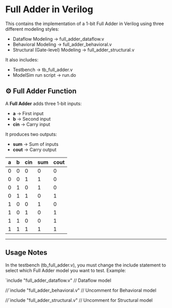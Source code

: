 # Full Adder in Verilog

This contains the implementation of a 1-bit Full Adder in Verilog using three different modeling styles:

- Dataflow Modeling → full_adder_dataflow.v  
- Behavioral Modeling → full_adder_behavioral.v  
- Structural (Gate-level) Modeling → full_adder_structural.v  

It also includes:  
- Testbench → tb_full_adder.v  
- ModelSim run script → run.do

## ⚙️ Full Adder Function

A **Full Adder** adds three 1-bit inputs:  
- **a** → First input  
- **b** → Second input  
- **cin** → Carry input  

It produces two outputs:  
- **sum** → Sum of inputs  
- **cout** → Carry output  

| a | b | cin | sum | cout |
|---|---|-----|-----|------|
| 0 | 0 |  0  |  0  |  0   |
| 0 | 0 |  1  |  1  |  0   |
| 0 | 1 |  0  |  1  |  0   |
| 0 | 1 |  1  |  0  |  1   |
| 1 | 0 |  0  |  1  |  0   |
| 1 | 0 |  1  |  0  |  1   |
| 1 | 1 |  0  |  0  |  1   |
| 1 | 1 |  1  |  1  |  1   |

---

## Usage Notes

In the testbench (tb_full_adder.v), you must change the include statement to select which Full Adder model you want to test.
Example:

`include "full_adder_dataflow.v"      // Dataflow model

//`include "full_adder_behavioral.v"  // Uncomment for Behavioral model

//`include "full_adder_structural.v"  // Uncomment for Structural model

